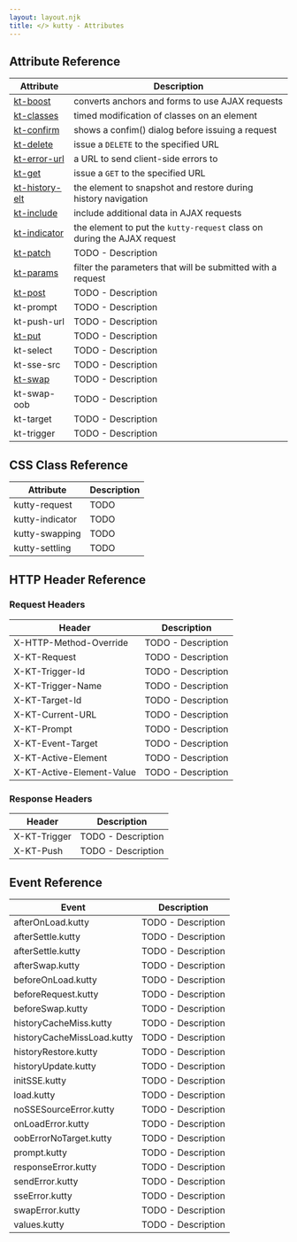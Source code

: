 ```yaml
---
layout: layout.njk
title: </> kutty - Attributes
---
```


## Attribute Reference

| Attribute | Description |
|-----------|-------------|
| [kt-boost](/attributes/kt-boost) | converts anchors and forms to use AJAX requests
| [kt-classes](/attributes/kt-classes) | timed modification of classes on an element
| [kt-confirm](/attributes/kt-confirm) | shows a confim() dialog before issuing a request
| [kt-delete](/attributes/kt-delete) | issue a `DELETE` to the specified URL
| [kt-error-url](/attributes/kt-error-url) | a URL to send client-side errors to
| [kt-get](/attributes/kt-get) | issue a `GET` to the specified URL
| [kt-history-elt](/attributes/kt-history-elt) | the element to snapshot and restore during history navigation
| [kt-include](/attributes/kt-include) | include additional data in AJAX requests
| [kt-indicator](/attributes/kt-indicator) | the element to put the `kutty-request` class on during the AJAX request
| [kt-patch](/attributes/kt-patch) | TODO - Description
| [kt-params](/attributes/kt-params) | filter the parameters that will be submitted with a request
| [kt-post](/attributes/kt-post) | TODO - Description
| kt-prompt | TODO - Description
| kt-push-url | TODO - Description
| [kt-put](/attributes/kt-put) | TODO - Description
| kt-select | TODO - Description
| kt-sse-src | TODO - Description
| [kt-swap](/attributes/kt-swap) | TODO - Description
| kt-swap-oob | TODO - Description
| kt-target | TODO - Description
| kt-trigger | TODO - Description

## CSS Class Reference

| Attribute | Description |
|-----------|-------------|
| kutty-request | TODO
| kutty-indicator | TODO
| kutty-swapping | TODO
| kutty-settling | TODO


## HTTP Header Reference

### Request Headers 
| Header | Description |
|-------|-------------|
| X-HTTP-Method-Override | TODO - Description
| X-KT-Request | TODO - Description
| X-KT-Trigger-Id | TODO - Description
| X-KT-Trigger-Name | TODO - Description
| X-KT-Target-Id | TODO - Description
| X-KT-Current-URL | TODO - Description
| X-KT-Prompt | TODO - Description
| X-KT-Event-Target | TODO - Description
| X-KT-Active-Element | TODO - Description
| X-KT-Active-Element-Value | TODO - Description

### Response Headers
| Header | Description |
|-------|-------------|
| X-KT-Trigger | TODO - Description
| X-KT-Push | TODO - Description

## Event Reference

| Event | Description |
|-------|-------------|
| afterOnLoad.kutty | TODO - Description
| afterSettle.kutty | TODO - Description
| afterSettle.kutty | TODO - Description
| afterSwap.kutty | TODO - Description
| beforeOnLoad.kutty | TODO - Description
| beforeRequest.kutty | TODO - Description
| beforeSwap.kutty | TODO - Description
| historyCacheMiss.kutty | TODO - Description
| historyCacheMissLoad.kutty | TODO - Description
| historyRestore.kutty | TODO - Description
| historyUpdate.kutty | TODO - Description
| initSSE.kutty | TODO - Description
| load.kutty | TODO - Description
| noSSESourceError.kutty | TODO - Description
| onLoadError.kutty | TODO - Description
| oobErrorNoTarget.kutty | TODO - Description
| prompt.kutty | TODO - Description
| responseError.kutty | TODO - Description
| sendError.kutty | TODO - Description
| sseError.kutty | TODO - Description
| swapError.kutty | TODO - Description
| values.kutty | TODO - Description
